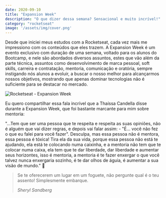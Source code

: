 ```yaml
---
date: 2020-09-10
title: "Expansion Week"
description: "O que dizer dessa semana? Sensacional e muito incrível!"
category: "rocketseat"
image: '/assets/img/cover.png'
---
```


Desde que iniciei meus estudos com a Rocketseat, cada vez mais me impressiono com os conteúdos que eles trazem.
A Expansion Week é um evento exclusivo com duração de uma semana, voltado para os alunos do Bootcamp, e nele são abordados diversos assuntos, estes que vão além da parte técnica, assuntos como desenvolvimento de marca pessoal, soft skills, carreira e contratação, mentoria, comunicação e oratória, sempre instigando nós alunos a evoluir, a buscar o nosso melhor para alcançarmos nossos objetivos, mostrando que apenas dominar tecnologias não é suficiente para se destacar no mercado.

![Rocketseat - Expansion Week](/assets/img/expansionWeek.png)

Eu quero compartilhar essa fala incrível que a Thaíssa Candella disse durante a Expansion Week, que foi bastante marcante para mim sobre mentoria:

"...Tem que ser uma pessoa que te respeita e respeita as suas opiniões, não é alguém que vai dizer regras, e depois vai falar assim: - "É... você não fez o que eu falei para você fazer".
Desculpa, mas essa pessoa não é mentora, essa pessoa é tóxica! Tira ela da sua vida, porque essa pessoa não está te ajudando, ela está te colocando numa caixinha, e a mentoria não tem que te colocar numa caixa, ela tem que te dar liberdade, dar liberdade e aumentar seus horizontes, isso é mentoria, a mentoria é te fazer enxergar o que você talvez nunca enxergaria sozinho, é te dar olhos de águia, é aumentar a sua visão de mundo." 💙

<blockquote>  
  <p>Se te oferecerem um lugar em um foguete, não pergunte qual é o teu assento! Simplesmente embarque.</p>
  <cite>Sheryl Sandberg</cite>
</blockquote>
